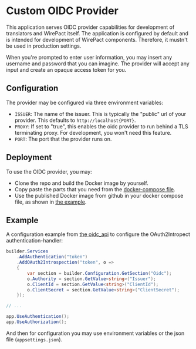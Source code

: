 # Custom OIDC Provider

This application serves OIDC provider capabilities for development of
translators and WirePact itself. The application is configured
by default and is intended for development of WirePact
components. Therefore, it mustn't be used in production settings.

When you're prompted to enter user information, you may insert
any username and password that you can imagine. The provider
will accept any input and create an opaque access token for you.

## Configuration

The provider may be configured via three environment variables:

- `ISSUER`: The name of the issuer. This is typically the "public" url
  of your provider. This defaults to `http://localhost{PORT}`.
- `PROXY`: If set to "true", this enables the oidc provider to run
  behind a TLS terminating proxy. For development, you won't need this
  feature.
- `PORT`: The port that the provider runs on.

## Deployment

To use the OIDC provider, you may:

- Clone the repo and build the Docker image by yourself.
- Copy paste the parts that you need from the [docker-compose file](../docker-compose.yml).
- Use the published Docker image from github in your docker compose file,
  as shown in [the example](./docker-compose-example.yml).

## Example

A configuration example from [the oidc_api](../oidc_api/) to configure
the OAuth2Intropect authentication-handler:

```c#
builder.Services
    .AddAuthentication("token")
    .AddOAuth2Introspection("token", o =>
    {
        var section = builder.Configuration.GetSection("Oidc");
        o.Authority = section.GetValue<string>("Issuer");
        o.ClientId = section.GetValue<string>("ClientId");
        o.ClientSecret = section.GetValue<string>("ClientSecret");
    });

// ...

app.UseAuthentication();
app.UseAuthorization();
```

And then for configuration you may use environment variables
or the json file (`appsettings.json`).

